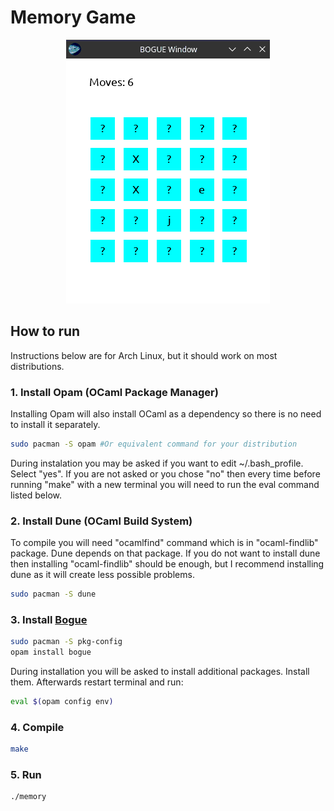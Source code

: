 # Memory Game

<p align="center">
  <img src="ss.png">
</p>

## How to run

Instructions below are for Arch Linux, but it should work on most distributions.

### 1. Install Opam (OCaml Package Manager)

Installing Opam will also install OCaml as a dependency so there is no need to install it separately.

```bash
sudo pacman -S opam #Or equivalent command for your distribution
```

During instalation you may be asked if you want to edit ~/.bash_profile. Select "yes". If you are not asked or you chose "no" then every
time before running "make" with a new terminal you will need to run the eval command listed below.

### 2. Install Dune (OCaml Build System)

To compile you will need "ocamlfind" command which is in "ocaml-findlib" package. Dune depends on that package.
If you do not want to install dune then installing "ocaml-findlib" should be enough, but I recommend installing dune as it will create less possible
problems.

```bash
sudo pacman -S dune
```

### 3. Install [Bogue](https://github.com/sanette/bogue)

```bash
sudo pacman -S pkg-config
opam install bogue
```

During installation you will be asked to install additional packages. Install them.
Afterwards restart terminal and run:

```bash
eval $(opam config env)
```

### 4. Compile

```bash
make
```

### 5. Run

```bash
./memory
```
